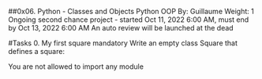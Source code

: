 ##0x06. Python - Classes and Objects
Python
OOP
 By: Guillaume
 Weight: 1
 Ongoing second chance project - started Oct 11, 2022 6:00 AM, must end by Oct 13, 2022 6:00 AM
 An auto review will be launched at the dead

#Tasks
0. My first square
mandatory
Write an empty class Square that defines a square:

You are not allowed to import any module
